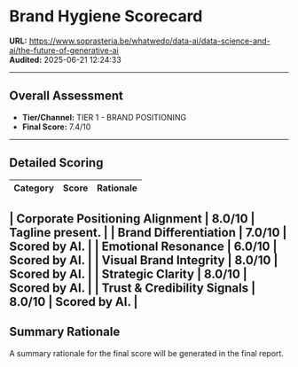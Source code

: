 # Brand Hygiene Scorecard

**URL:** https://www.soprasteria.be/whatwedo/data-ai/data-science-and-ai/the-future-of-generative-ai  
**Audited:** 2025-06-21 12:24:33

---

## Overall Assessment

- **Tier/Channel:** TIER 1 - BRAND POSITIONING
- **Final Score:** 7.4/10

---

## Detailed Scoring

| Category | Score | Rationale |
| -------- | ----- | --------- |

| **Corporate Positioning Alignment** | 8.0/10 | Tagline present. |
| **Brand Differentiation** | 7.0/10 | Scored by AI. |
| **Emotional Resonance** | 6.0/10 | Scored by AI. |
| **Visual Brand Integrity** | 8.0/10 | Scored by AI. |
| **Strategic Clarity** | 8.0/10 | Scored by AI. |
| **Trust & Credibility Signals** | 8.0/10 | Scored by AI. |
---

## Summary Rationale

A summary rationale for the final score will be generated in the final report.